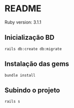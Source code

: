 # README
Ruby version: 3.1.1

## Inicialização BD
    rails db:create db:migrate
## Instalação das gems
    bundle install
## Subindo o projeto
    rails s
